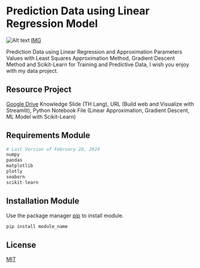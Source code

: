 # Prediction Data using Linear Regression Model
![Alt text](https://sp-ao.shortpixel.ai/client/to_webp,q_glossy,ret_img/https://wiglafjournal.com/wp-content/uploads/scatterplot_male_height_vs_weight_two.png)
[IMG](https://wiglafjournal.com/machine-learning-and-regression-analysis/)

Prediction Data using Linear Regression and Approximation Parameters Values with Least Squares Approximation Method, Gradient Descent Method and Scikit-Learn for Training and Predictive Data,
I wish you enjoy with my data project.

## Resource Project
[Google Drive](https://bit.ly/project_NAJA)
Knowledge Slide (TH Lang), URL (Build web and Visualize with Streamlit), Python Notebook File (Linear Approximation, Gradient Descent, ML Model with Scikit-Learn)

## Requirements Module

```python
# Last Version of February 28, 2024
numpy
pandas
matplotlib
plotly
seaborn
scikit-learn
```

## Installation Module

Use the package manager [pip](https://pypi.org/) to install module.

```bash
pip install module_name
```

## License

[MIT](https://mit-license.org/)


